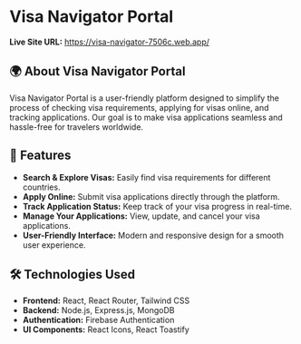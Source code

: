 # Visa Navigator Portal

**Live Site URL:** https://visa-navigator-7506c.web.app/

## 🌍 About Visa Navigator Portal

Visa Navigator Portal is a user-friendly platform designed to simplify the process of checking visa requirements, applying for visas online, and tracking applications. Our goal is to make visa applications seamless and hassle-free for travelers worldwide.

## 🚀 Features

- **Search & Explore Visas:** Easily find visa requirements for different countries.
- **Apply Online:** Submit visa applications directly through the platform.
- **Track Application Status:** Keep track of your visa progress in real-time.
- **Manage Your Applications:** View, update, and cancel your visa applications.
- **User-Friendly Interface:** Modern and responsive design for a smooth user experience.

## 🛠️ Technologies Used

- **Frontend:** React, React Router, Tailwind CSS
- **Backend:** Node.js, Express.js, MongoDB
- **Authentication:** Firebase Authentication
- **UI Components:** React Icons, React Toastify
